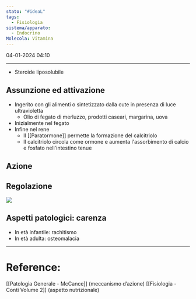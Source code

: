 ```yaml
---
stato: "#ideaL"
tags:
  - Fisiologia
sistema/apparato:
  - Endocrino
Molecola: Vitamina
---
```

04-01-2024 04:10

--- 

- Steroide liposolubile
## Assunzione ed attivazione
- Ingerito con gli alimenti o sintetizzato dalla cute in presenza di luce ultravioletta
	- Olio di fegato di merluzzo, prodotti caseari, margarina, uova
- Inizialmente nel fegato
- Infine nel rene
	- Il [[Paratormone]] permette la formazione del calcitriolo
	- Il calcitriolo circola come ormone e aumenta l'assorbimento di calcio e fosfato nell'intestino tenue

## Azione

## Regolazione
![](https://i.imgur.com/uMNsQtW.png)

## Aspetti patologici: carenza
- In età infantile: rachitismo
- In età adulta: osteomalacia








--- 
# Reference: 
[[Patologia Generale - McCance]] (meccanismo d’azione)
[[Fisiologia  - Conti Volume 2]] (aspetto nutrizionale)